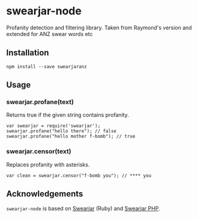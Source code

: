 # swearjar-node

Profanity detection and filtering library.
Taken from Raymond's version and extended for ANZ swear words etc

## Installation

    npm install --save swearjaranz

## Usage

### swearjar.profane(text)

Returns true if the given string contains profanity.

    var swearjar = require('swearjar');
    swearjar.profane("hello there"); // false
    swearjar.profane("hello mother f-bomb"); // true

### swearjar.censor(text)

Replaces profanity with asterisks.

    var clean = swearjar.censor("f-bomb you"); // **** you

## Acknowledgements

`swearjar-node` is based on [Swearjar](https://github.com/joshbuddy/swearjar) (Ruby) and [Swearjar PHP](https://github.com/raymondjavaxx/swearjar-php).

